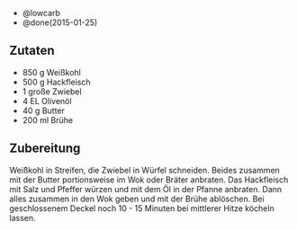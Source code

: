 - @lowcarb
- @done(2015-01-25)

## Zutaten

- 850 g Weißkohl
- 500 g Hackfleisch
- 1     große Zwiebel
- 4 EL  Olivenöl
- 40 g  Butter
- 200 ml Brühe

## Zubereitung

Weißkohl in Streifen, die Zwiebel in Würfel schneiden. Beides zusammen mit der Butter portionsweise im Wok oder Bräter anbraten. Das Hackfleisch mit Salz und Pfeffer würzen und mit dem Öl in der Pfanne anbraten. Dann alles zusammen in den Wok geben und mit der Brühe ablöschen. Bei geschlossenem Deckel noch 10 - 15 Minuten bei mittlerer Hitze köcheln lassen.
